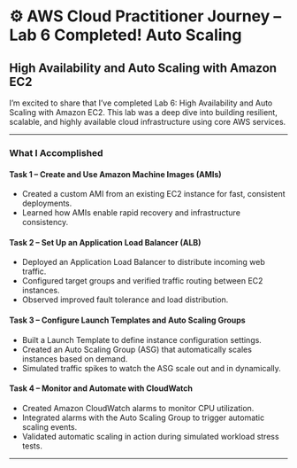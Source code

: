 # ⚙️ AWS Cloud Practitioner Journey – Lab 6 Completed!  Auto Scaling
## High Availability and Auto Scaling with Amazon EC2

I’m excited to share that I’ve completed Lab 6: High Availability and Auto Scaling with Amazon EC2. 
This lab was a deep dive into building resilient, scalable, and highly available cloud infrastructure using core AWS services.

---

###  What I Accomplished

#### Task 1 – Create and Use Amazon Machine Images (AMIs)
- Created a custom AMI from an existing EC2 instance for fast, consistent deployments.  
- Learned how AMIs enable rapid recovery and infrastructure consistency.

#### Task 2 – Set Up an Application Load Balancer (ALB)
- Deployed an Application Load Balancer to distribute incoming web traffic.  
- Configured target groups and verified traffic routing between EC2 instances.  
- Observed improved fault tolerance and load distribution.

#### Task 3 – Configure Launch Templates and Auto Scaling Groups
- Built a Launch Template to define instance configuration settings.  
- Created an Auto Scaling Group (ASG) that automatically scales instances based on demand.  
- Simulated traffic spikes to watch the ASG scale out and in dynamically.

#### Task 4 – Monitor and Automate with CloudWatch
- Created Amazon CloudWatch alarms to monitor CPU utilization.  
- Integrated alarms with the Auto Scaling Group to trigger automatic scaling events.  
- Validated automatic scaling in action during simulated workload stress tests.

---

